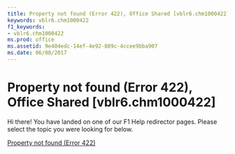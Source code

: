 ```yaml
---
title: Property not found (Error 422), Office Shared [vblr6.chm1000422]
keywords: vblr6.chm1000422
f1_keywords:
- vblr6.chm1000422
ms.prod: office
ms.assetid: 9e404edc-14ef-4e92-889c-4ccee9bba907
ms.date: 06/08/2017
---
```



# Property not found (Error 422), Office Shared [vblr6.chm1000422]

Hi there! You have landed on one of our F1 Help redirector pages. Please select the topic you were looking for below.

[Property not found (Error 422)](http://msdn.microsoft.com/library/7c4f87e2-a35c-a086-fbd9-b6dd2143f3fd%28Office.15%29.aspx)

